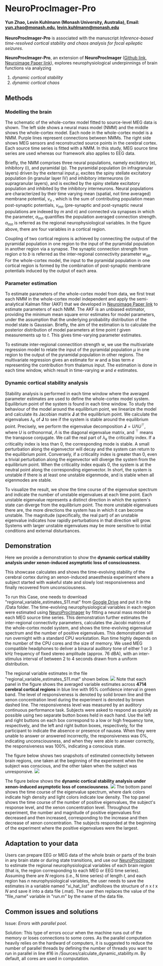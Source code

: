 # NeuroProcImager-Pro
#### Yun Zhao, Levin Kuhlmann (Monash University, Australia), Email: yun.zhao@monash.edu, levin.kuhlmann@monash.edu

**NeuroProcImager-Pro** is associated with the manuscript *Inference-based time-resolved cortical stability and chaos analysis for focal epileptic seizures*.

**NeuroProcImager-Pro**, an extension of **NeuroProcImager** ([Github link](https://github.com/yundumbledore/NeuroProcImager/tree/main), [Neuroimage Paper link](https://www.sciencedirect.com/science/article/pii/S1053811922007078)), explores neurophysiological underpinnings of brain functions via analyzing
1. *dynamic cortical stability*
2. *dynamic cortical chaos*


## Methods

### Modelling the brain
<!-- ![text](Assets/whole_cortex_model.png) -->
The schematic of the whole-cortex model fitted to source-level MEG data is shown. The left side shows a neural mass model (NMM) and the middle shows the whole-cortex model. Each node in the whole-cortex model is a NMM. Purple lines represent connections between NMMs. The right side shows MEG sensors and reconstructed source points in the cerebral cortex. Each source time series is fitted with a NMM. In this study, MEG source time series are used whereas our framework also applies to EEG data.

Briefly, the NMM comprises three neural populations, namely excitatory (e), inhibitory (i), and pyramidal (p). The pyramidal population (in infragranular layers) driven by the external input $\mu$, excites the spiny stellate excitatory population (in granular layer IV) and inhibitory interneurons (in supragranular layers), and is excited by the spiny stellate excitatory population and inhibited by the inhibitory interneurons. Neural populations are characterized by their time varying mean (spatial, not time averaged) membrane potential, $v_n$ , which is the sum of contributing population mean post-synaptic potentials, $v_{mn}$ (pre-synaptic and post-synaptic neural populations are indexed by $m$ and $n$) and connected via synapses in which the parameter, $\alpha_{mn}$ quantifies the population averaged connection strength. $\alpha_{mn}$ is referred as the regional neurophysiological variables. In the figure above, there are four variables in a cortical region.

Coupling of two cortical regions is achieved by connecting the output of the pyramidal population in one region to the input of the pyramidal population in another region via a synapse. The synaptic connection strength from region $a$ to $b$ is referred as the inter-regional connectivity parameter $w_{ab}$. For the whole-cortex model, the input to the pyramidal population in one cortical region is formed by the combination of post-synaptic membrane potentials induced by the output of each area.

### Parameter estimation
To estimate parameters of the whole-cortex model from data, we first treat each NMM in the whole-cortex model independent and apply the semi-analytical Kalman filter (AKF) that we developed in [Neuroimage Paper link](https://www.sciencedirect.com/science/article/pii/S1053811922007078) to estimate parameters of each NMM. The AKF is an unbiased estimator, providing the minimum mean square error estimates for model parameters, under the assumption that the underlying probability distribution of the model state is Gaussian. Briefly, the aim of the estimation is to calculate the posterior distribution of model parameters at time point $t$ given measurements up to $t$. This gives time-varying parameter estimates.

To estimate inter-regional connectition strength $w$, we use the multivariate regression model to relate the input of the pyramidal population $\mu$ in one region to the output of the pyramidal population in other regions. The multivariate regression gives an estimate for $w$ and a bias term $e$ representing the contribution from thalamus input. The estimation is done in each time window, which result in time-varying $w$ and $e$ estimates.

### Dynamic cortical stability analysis
Stability analysis is performed in each time window where the averaged parameter estimates are used to define the whole-cortex model system. Equilibrium point of the system is found in each time window. To study the behaviour of the model around the equilibrium point, we linearize the model and calculate its Jacobian matrix $\mathbf{J}$ at the equilibrium point. We calculate the eigenvalues $\lambda_k$ of $\mathbf{J}$ to see if the system is stable around the equilibrium point. Precisely, we perform the eigenvalue decomposition $\mathbf{J} = U \Lambda U^\top$, where $U$ is orthonormal, $\Lambda$ is the diagonal eigenvalue matrix, and $^\top$ means the transpose conjugate. We call the real part of $\lambda_k$ the criticality index. If a criticality index is less than 0, the corresponding mode is stable. A small perturbation along the eigenvector will decay and the system can return to the equilibrium point. Conversely, if a criticality index is greater than 0, even a trivial perturbation along the eigenvector will diverge the system from the equilibrium point. When the criticality index equals 0, the system is at the neutral point along the corresponding eigenvector. In short, the system is unstable if there is at least one unstable eigenmode, and is stable when all eigenmodes are stable.

To visualize the result, we show the time course of the eigenvalue spectrum and indicate the number of unstable eigenvalues at each time point. Each unstable eigenvalue represents a distinct direction in which the system's state can diverge from the equilibrium point. The more unstable eigenvalues there are, the more directions the system has in which it can become unstable. The magnitude (specifically, the real part) of an unstable eigenvalue indicates how rapidly perturbations in that direction will grow. Systems with larger unstable eigenvalues may be more sensitive to initial conditions and external disturbances.

## Demonstration
Here we provide a demonstration to show the **dynamic cortical stability analysis under xenon-induced asymptotic loss of consciousness**.

This showcase calculates and shows the time-evolving stability of the cerebral cortex during an xenon-induced anaesthesia experiment where a subject started with wakeful state and slowly lost responsiveness and finally recovered from unconsciousness.

To run this Case, one needs to download "regional_variable_estimates_S11.mat" from [Google Drive](https://drive.google.com/drive/folders/1i8ZqNcqIbl0AMgG1JY3nuSUMqaBCREqD?usp=sharing) and put it in the /Data folder. The time-evolving neurophysiological variables in each region were estimated using [NeuroProcImager](https://github.com/yundumbledore/NeuroProcImager/tree/main) by fitting a neural mass model to each MEG source time series. This demonstration further estimates the inter-regional connectivity parameters, calculates the Jacobi matrices of the whole-cortex model system, and shows the time-evolving eigenvalue spectrum and the number of positive eigenvalues. This demonstration will run overnight with a standard CPU workstation. Run time highly depends on the number of the CPU cores and the size of memory. We used MEG compatible headphones to deliver a binaural auditory tone of either 1 or 3 kHz frequency of fixed stereo amplitude (approx. 76 dBA), with an inter-stimulus interval of between 2 to 4 seconds drawn from a uniform distribution.

The regional variable estimates in the file "regional_variable_estimates_S11.mat" shown below.
![](Assets/regional_variables_estimates.png)
Note that each panel in the figure shows the averaged variable estimates across **4714 cerebral cortical regions** in blue line with 95% confidence interval in green band. The level of responsiveness is denoted by solid brown line and the xenon concentration level during the experiment is denoted by brown dashed line. The responsiveness level was measured by an auditory continuous performance task. Subjects were asked to respond as quickly as possible using two separate button boxes held in each hand. Use the left and right buttons on each box correspond to a low or high frequency tone, respectively, and the left and right button boxes, respectively, for the participant to indicate the absence or presence of nausea. When they were unable to answer or answered incorrectly, the responsiveness was 0%, indicating unconsciousness, and when they were able to answer correctly, the responsiveness was 100%, indicating a conscious state.

The figure below shows two snapshots of estimated connectivity between brain regions, one taken at the beginning of the experiment when the subject was conscious, and the other taken when the subject was unresponsive.
![](Assets/inter-regional_connectivity_estimates.png)

The figure below shows the **dynamic cortical stability analysis under xenon-induced asymptotic loss of consciousness**.
![](Assets/dynamic_stability.png)
The bottom panel shows the time course of the eigenvalue spectrum, where dark colors indicate high density and light colors indicate low density. The top panel shows the time course of the number of positive eigenvalues, the subject's response level, and the xenon concentration level. Throughout the experiment, the number and magnitude of positive eigenvalues ​​first decreased and then increased, corresponding to the increase and then decrease of xenon concentration. The subjects responded at the beginning of the experiment where the positive eigenvalues ​​were the largest.

## Adaptation to your data
Users can prepare EEG or MEG data of the whole brain or parts of the brain in any brain state or during state transitions, and use our [NeuroProcImager](https://github.com/yundumbledore/NeuroProcImager/tree/main) to estimate the regional neurophysiological variables of each brain region (that is, the region corresponding to each MEG or EEG time series). Assuming there are $N$ regions (i.e., N time series) of length $t$, and each region has $n$ neurophysiological variables, the user needs to save the estimates in a variable named "xi_hat_list" and ​​follows the structure of $n$ x $t$ x $N$ and save it into a data file (.mat). The user then replaces the value of the "file_name" variable in "run.m" by the name of the data file.

## Common issues and solutions
Issue: *Errors with parallel pool*.

Solution: This type of errors occur when the machine runs out of the memory or loses connections to some cores. As the parallel computation heavily relies on the hardward of computers, it is suggested to reduce the number of parallel threads by defining the number of threads you want to run in parallel in line #16 in /Sources/calculate_dynamic_stability.m. By default, all cores are used in computation.
